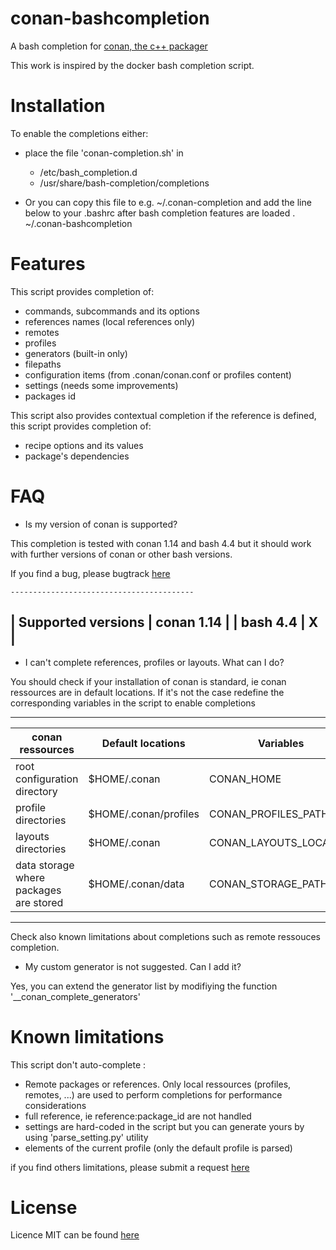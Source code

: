 # conan-bashcompletion

A bash completion for [conan, the c++ packager](https://github.com/conan-io/conan)


This work is inspired by the docker bash completion script.

# Installation

To enable the completions either:
* place the file 'conan-completion.sh' in 
    * /etc/bash_completion.d
    * /usr/share/bash-completion/completions

* Or you can copy this file to e.g. ~/.conan-completion and add the line
below to your .bashrc after bash completion features are loaded
. ~/.conan-bashcompletion


# Features

This script provides completion of:
  * commands, subcommands and its options
  * references names (local references only)
  * remotes 
  * profiles 
  * generators (built-in only)
  * filepaths
  * configuration items (from .conan/conan.conf or profiles content)
  * settings (needs some improvements)
  * packages id


This script also provides contextual completion
if the reference is defined, this script provides completion of:
  - recipe options and its values
  - package's dependencies 

# FAQ

  - Is my version of conan is supported?

  This completion is tested with conan 1.14 and bash 4.4 but it should work with further versions of conan 
  or other bash versions.

  If you find a bug, please bugtrack [here](https://gitlab.com/akim.saidani/conan-bashcompletion/issues)
  
    -----------------------------------------
   |  Supported versions    |  conan  1.14   |
   |  bash 4.4              |  X             | 
   -------------------------------------------



  - I can't complete references, profiles or layouts. What can I do?

You should check if your installation of conan is standard, ie conan ressources are in default locations. 
If it's not the case redefine the corresponding variables in the script to enable completions

   ----------------------------------------------------------------------------------------------------------------------
   |  conan ressources                                 |  Default locations         | Variables                         | 
   |---------------------------------------------------|----------------------------|-----------------------------------|
   |  root configuration directory                     |  $HOME/.conan              |  CONAN_HOME                       |
   |  profile directories                              |  $HOME/.conan/profiles     |  CONAN_PROFILES_PATH              |
   |  layouts directories                              |  $HOME/.conan              |  CONAN_LAYOUTS_LOCATION           |
   |  data storage where packages are stored           |  $HOME/.conan/data         |  CONAN_STORAGE_PATH               |
   ----------------------------------------------------------------------------------------------------------------------

Check also known limitations about completions such as remote ressouces completion.

 - My custom generator is not suggested. Can I add it?

 Yes, you can extend the generator list by modifiying the function  '__conan_complete_generators'



# Known limitations

This script don't auto-complete : 
 * Remote packages or references. Only local ressources (profiles, remotes, ...) are used to perform completions for performance considerations 
 * full reference, ie reference:package_id are not handled
 * settings are hard-coded in the script but you can generate yours by using 'parse_setting.py' utility
 * elements of the current profile (only the default profile is parsed)
 
 if you find others limitations, please submit a request [here](https://gitlab.com/akim.saidani/conan-bashcompletion/issues)

# License

Licence MIT can be found [here](LICENSE.md)

